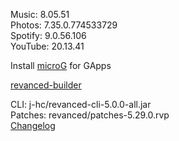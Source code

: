 Music: 8.05.51  
Photos: 7.35.0.774533729  
Spotify: 9.0.56.106  
YouTube: 20.13.41  

Install [microG](https://github.com/ReVanced/GmsCore/releases) for GApps  

[revanced-builder](https://github.com/geologically/revanced-builder)
  
CLI: j-hc/revanced-cli-5.0.0-all.jar  
Patches: revanced/patches-5.29.0.rvp  
[Changelog](https://github.com/revanced/revanced-patches/releases/tag/v5.29.0)  
